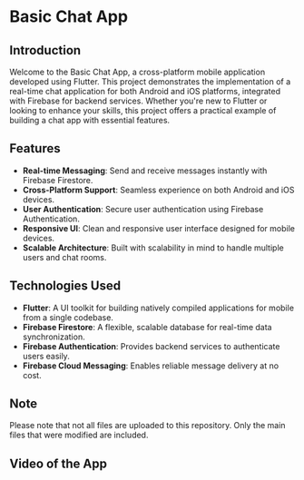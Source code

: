 # Basic Chat App

## Introduction

Welcome to the Basic Chat App, a cross-platform mobile application developed using Flutter. This project demonstrates the implementation of a real-time chat application for both Android and iOS platforms, integrated with Firebase for backend services. Whether you're new to Flutter or looking to enhance your skills, this project offers a practical example of building a chat app with essential features.

## Features

- **Real-time Messaging**: Send and receive messages instantly with Firebase Firestore.
- **Cross-Platform Support**: Seamless experience on both Android and iOS devices.
- **User Authentication**: Secure user authentication using Firebase Authentication.
- **Responsive UI**: Clean and responsive user interface designed for mobile devices.
- **Scalable Architecture**: Built with scalability in mind to handle multiple users and chat rooms.

## Technologies Used

- **Flutter**: A UI toolkit for building natively compiled applications for mobile from a single codebase.
- **Firebase Firestore**: A flexible, scalable database for real-time data synchronization.
- **Firebase Authentication**: Provides backend services to authenticate users easily.
- **Firebase Cloud Messaging**: Enables reliable message delivery at no cost.

##  Note
Please note that not all files are uploaded to this repository. Only the main files that were modified are included.


## Video of the App
<div align="center">
  <a href="https://github.com/Asanta4/chat-app/assets/136238984/f12655f0-d09b-4be4-ace1-531fe624bbe4">
  </a>
</div>
